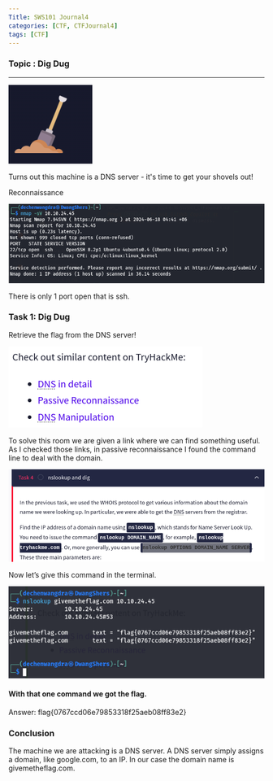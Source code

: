 ```yaml
---
Title: SWS101 Journal4
categories: [CTF, CTFJournal4]
tags: [CTF]
---
```


### Topic : Dig Dug

---
![alt text](</image/CTF/Dig Dug/dig0.png>)

Turns out this machine is a DNS server - it's time to get your shovels out!

Reconnaissance 

![alt text](</image/CTF/Dig Dug/nmap.png>)

There is only 1 port open that is ssh. 


### Task 1: Dig Dug
Retrieve the flag from the DNS server!

![alt text](</image/CTF/Dig Dug/dig1.png>)

To solve this room we are given a link where we can find something useful. As I checked those links, in passive reconnaissance I found the command line to deal with the domain.

![alt text](</image/CTF/Dig Dug/dig2.png>)

Now let’s give this command in the terminal.

![alt text](</image/CTF/Dig Dug/dig3.png>)

#### With that one command we got the flag.

Answer: flag{0767ccd06e79853318f25aeb08ff83e2}

### Conclusion
The machine we are attacking is a DNS server. A DNS server simply assigns a domain, like google.com, to an IP. In our case the domain name is givemetheflag.com. 
